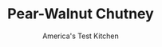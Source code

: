 ---
layout: ../../layouts/MarkdownPostLayout.astro
title: Pear-Walnut Chutney
author: America's Test Kitchen
pubDate: 2023-03-15
description: "These chutneys come together quickly and are a great complement with our Maple Roast Turkey Breast."
image_url: https://res.cloudinary.com/hksqkdlah/image/upload/ar_1:1,c_fill,dpr_2.0,f_auto,fl_lossy.progressive.strip_profile,g_faces:auto,q_auto:low,w_344/24581_sfs-chutney-001-279535
tags: ["Fruit","Condiments"]
calories: 959
protein: 1
carbohydrates: 51
fats: 
fiber: 5
ingredients: ["1 tablespoon, vegetable oil","3 , firm pears, peeled, cored, and chopped","1 , shallot, minced","1/2 cup, red wine vinegar","1/2 cup, cherry preserves","1/4 cup, toasted, chopped walnuts"]
serves: 4
time: "35 minutes"
instructions: ["Heat oil in large nonstick skillet over medium-high heat. Cook 3 pears until lightly browned, about 5 minutes.","Add shallot and cook 30 seconds. Stir in red wine vinegar and cherry preserves and simmer until thickened, about 5 minutes.","Remove from heat. Stir in walnuts and cool to room temperature."]
nutrition: ["255 mg Potassium","36 mg Phosphorus","28 mg Calcium","16 mg Magnesium","18 mg Sodium","3 g Fat","2 g Monounsaturated","10 mg Vitamin C","5 g Fiber","19 µg Folate (food)","34 g Sugars","6 µg Vitamin K","169 g Water","51 g Carbs","19 µg Folate equivalent (total)","1 g Protein","1 µg Vitamin A","239 kcal Energy","19 g Sugars, added","959 calories"]
notes: "This chutney is great with our Maple Roast Turkey Breast."
---